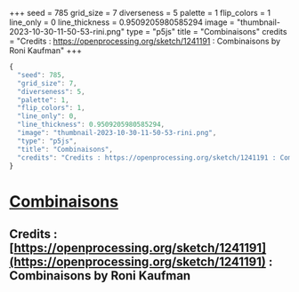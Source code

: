 +++
seed = 785
grid_size = 7
diverseness = 5
palette = 1
flip_colors = 1
line_only = 0
line_thickness = 0.9509205980585294
image = "thumbnail-2023-10-30-11-50-53-rini.png"
type = "p5js"
title = "Combinaisons"
credits = "Credits : https://openprocessing.org/sketch/1241191 : Combinaisons by Roni Kaufman"
+++




~~~javascript
{
  "seed": 785,
  "grid_size": 7,
  "diverseness": 5,
  "palette": 1,
  "flip_colors": 1,
  "line_only": 0,
  "line_thickness": 0.9509205980585294,
  "image": "thumbnail-2023-10-30-11-50-53-rini.png",
  "type": "p5js",
  "title": "Combinaisons",
  "credits": "Credits : https://openprocessing.org/sketch/1241191 : Combinaisons by Roni Kaufman"
}
~~~



# [Combinaisons](https://openprocessing.org/sketch/2066485)

## Credits : [https://openprocessing.org/sketch/1241191](https://openprocessing.org/sketch/1241191) : Combinaisons by Roni Kaufman 

